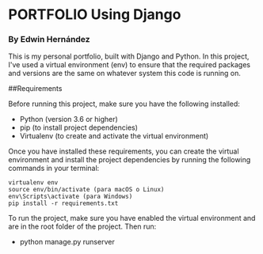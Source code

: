 # PORTFOLIO Using Django
### By Edwin Hernández
This is my personal portfolio, built with Django and Python. In this project, I've used a virtual environment (env) to ensure that the required packages and versions are the same on whatever system this code is running on.


##Requirements

Before running this project, make sure you have the following installed:

- Python (version 3.6 or higher)
- pip (to install project dependencies)
- Virtualenv (to create and activate the virtual environment)

Once you have installed these requirements, you can create the virtual environment and install the project dependencies by running the following commands in your terminal:

```
virtualenv env
source env/bin/activate (para macOS o Linux)
env\Scripts\activate (para Windows)
pip install -r requirements.txt
```


To run the project, make sure you have enabled the virtual environment and are in the root folder of the project. Then run:

- python manage.py runserver
